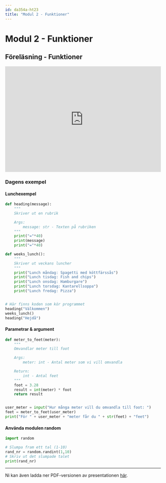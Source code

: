 ```yaml
---
id: da354a-ht23
title: "Modul 2 - Funktioner"
---
```


# Modul 2 - Funktioner

## Föreläsning - Funktioner

<div class="frame">
    <div style="left: 0; width: 100%; height: 0; position: relative; padding-bottom: 56.2696%; padding-top: 58px;"><iframe src="https://www.slideshare.net/slideshow/embed_code/key/qS3BJ1XTMPEldJ" style="top: 0; left: 0; width: 100%; height: 100%; position: absolute; border: 0;" allowfullscreen scrolling="no" allow="encrypted-media;"></iframe></div>
</div>

<!--

<div class="video-frame">
    <div style="left: 0; width: 100%; height: 0; position: relative; padding-bottom: 56.25%;"><iframe src="https://www.youtube.com/embed/zHm_sBNdaI0?rel=0" style="top: 0; left: 0; width: 100%; height: 100%; position: absolute; border: 0;" allowfullscreen scrolling="no" allow="accelerometer; clipboard-write; encrypted-media; gyroscope; picture-in-picture;"></iframe></div>
</div>

-->

### Dagens exempel

#### Lunchexempel

```python
def heading(message):
    """
    Skriver ut en rubrik

    Args:
        message: str - Texten på rubriken
    """
    print("="*40)
    print(message)
    print("="*40)

def weeks_lunch():
    """
    Skriver ut veckans luncher
    """
    print("Lunch måndag: Spagetti med köttfärssås")
    print("Lunch tisdag: Fish and chips")
    print("Lunch onsdag: Hamburgare")
    print("Lunch torsdag: Kantarellsoppa")
    print("Lunch fredag: Pizza")


# Här finns koden som kör programmet
heading("Välkommen")
weeks_lunch()
heading("Hejdå")

```

#### Parametrar & argument

```python
def meter_to_feet(meter):
    """
    Omvandlar meter till foot

    Args:
        meter: int - Antal meter som vi vill omvandla

    Return:
        int - Antal feet
    """
    foot = 3.28
    result = int(meter) * foot
    return result


user_meter = input("Hur många meter vill du omvandla till foot: ")
feet = meter_to_feet(user_meter)
print("För " + user_meter + "meter får du " + str(feet) + "feet")

```

#### Använda modulen random

```python
import random

# Slumpa fram ett tal (1-10)
rand_nr = random.randint(1,10)
# Skriv ut det slumpade talet
print(rand_nr)
```

---

Ni kan även ladda ner PDF-versionen av presentationen [här](../pdf/2022-Funktioner.pdf).